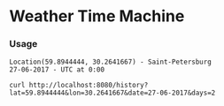 # Weather Time Machine

### Usage
```
Location(59.8944444, 30.2641667) - Saint-Petersburg
27-06-2017 - UTC at 0:00

curl http://localhost:8080/history?lat=59.8944444&lon=30.2641667&date=27-06-2017&days=2
```
